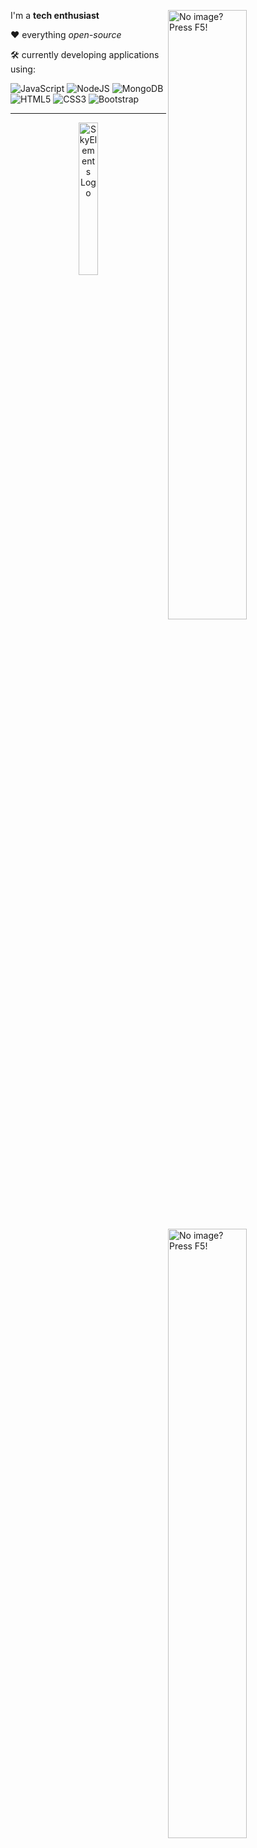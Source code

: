 <a href="https://github.com/yewshanooi?tab=repositories" target="_blank"><img width="50%" align="right" src="https://github-readme-stats.vercel.app/api?username=yewshanooi&hide_title=true&hide_rank=true&hide_border=true&icon_color=ff6d00&show_icons=true&text_color=c8c8c8&bg_color=0d1117&count_private=true/" title="View my repositories!" alt="No image? Press F5!"></a>

<a href="https://github.com/yewshanooi?tab=repositories" target="_blank"><img width="50%" align="right" src="https://github-readme-stats.vercel.app/api/top-langs/?username=yewshanooi&bg_color=0d1117&text_color=c8c8c8&layout=compact&hide_title=true&hide_border=true" title="View my repositories!" alt="No image? Press F5!"></a>

I'm a **tech enthusiast**

❤️ everything *open-source*

🛠️ currently developing applications using:

![JavaScript](https://img.shields.io/badge/JavaScript-%23323330.svg?style=flat&logo=javascript&logoColor=%23F7DF1E) ![NodeJS](https://img.shields.io/badge/Node.js-6DA55F?style=flat&logo=node.js&logoColor=white) ![MongoDB](https://img.shields.io/badge/MongoDB-%234ea94b.svg?style=flat&logo=mongodb&logoColor=white) ![HTML5](https://img.shields.io/badge/HTML-%23E34F26.svg?style=flat&logo=html5&logoColor=white) ![CSS3](https://img.shields.io/badge/CSS-%231572B6.svg?style=flat&logo=css3&logoColor=white) ![Bootstrap](https://img.shields.io/badge/Bootstrap-%238511FA.svg?style=flat&logo=bootstrap&logoColor=white)

***

<p align="center">
  <a href="https://skyelements.weebly.com/" target="_blank" title="SkyElements"><img width="25%" alt="SkyElements Logo" src="https://skyelements.weebly.com/uploads/8/2/6/6/82660244/skyelements-july23-80.png"></a>
</p>
